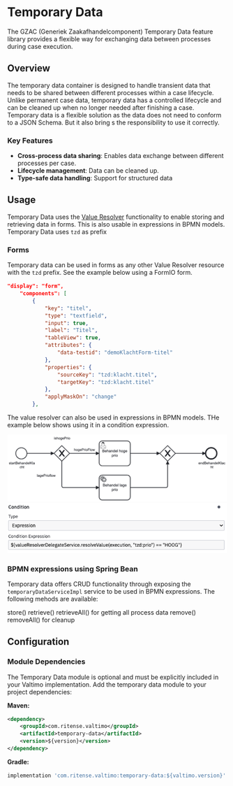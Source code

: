 # Temporary Data

The GZAC (Generiek Zaakafhandelcomponent) Temporary Data feature library provides a flexible way 
for exchanging data between processes during case execution.

## Overview

The temporary data container is designed to handle transient data that needs to be shared between
different processes within a case lifecycle. Unlike permanent case data, temporary data has a 
controlled lifecycle and can be cleaned up when no longer needed after finishing a case. Temporary data is a 
flexible solution as the data does not need to conform to a JSON Schema. But it also bring s the responsibility to use it correctly. 

### Key Features

- **Cross-process data sharing**: Enables data exchange between different processes per case.
- **Lifecycle management**: Data can be cleaned up.
- **Type-safe data handling**: Support for structured data

## Usage
Temporary Data uses the [Value Resolver](../forms/forms/custom-value-resolvers.md) functionality to enable storing and retrieving data
in forms. This is also usable in expressions in BPMN models. Temporary Data uses `tzd` as prefix

### Forms
Temporary data can be used in forms as any other Value Resolver resource with the `tzd` prefix. See the example below using a FormIO form.
```json
"display": "form",
    "components": [
        {
            "key": "titel",
            "type": "textfield",
            "input": true,
            "label": "Titel",
            "tableView": true,
            "attributes": {
                "data-testid": "demoKlachtForm-titel"
            },
            "properties": {
                "sourceKey": "tzd:klacht.titel",
                "targetKey": "tzd:klacht.titel"
            },
            "applyMaskOn": "change"
        },
```
The value resolver can also be used in expressions in BPMN models. THe example below shows using it in a condition expression.

![](demoBehandelKlacht.png)
![](condition-expression-temporary-data.png)

### BPMN expressions using Spring Bean
Temporary data offers CRUD functionality through exposing the `temporaryDataServiceImpl` service to be used in BPMN expressions. The following mehods are available:

store() 
retrieve() 
retrieveAll() for getting all process data
remove() 
removeAll() for cleanup

## Configuration

### Module Dependencies

The Temporary Data module is optional and must be explicitly included in your Valtimo implementation. Add the temporary data module to your project dependencies:

**Maven:**
```xml
<dependency>
    <groupId>com.ritense.valtimo</groupId>
    <artifactId>temporary-data</artifactId>
    <version>${version}</version>
</dependency>
```

**Gradle:**
```gradle
implementation 'com.ritense.valtimo:temporary-data:${valtimo.version}'
```
